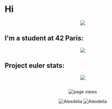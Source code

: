 # Hi
<p align="center">
	<img align="center" src="https://github.com/Alexdelia/Alexdelia/blob/main/pikacute.png?raw=true" />
</p>


## I'm a student at 42 Paris:

<p align="center">
	<a href="https://github.com/JaeSeoKim/badge42">
		<img src="https://badge42.herokuapp.com/api/stats/adelille?darkmode=true" />
	</a>
</p>


## Project euler stats:

<p align="center">
	<img align="center" src="https://projecteuler.net/profile/Alexdelia.png" />
</p>

##

<p align="center">
	<img src="https://komarev.com/ghpvc/?username=Alexdelia" alt="page views" />
</p>
<p align="center">
	<img src="https://github-readme-stats.vercel.app/api?username=Alexdelia&show_icons=true&count_private=true&theme=radical" alt="Alexdelia" />
	<img src="https://github-readme-stats-olive-nine.vercel.app/api/top-langs/?username=Alexdelia&layout=compact&cache_seconds=1800&theme=radical" alt="Alexdelia" />
</p>
